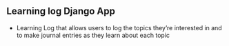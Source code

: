 ## Learning log Django App

-  Learning Log that allows users to log the topics they’re interested in and to make journal entries as
they learn about each topic